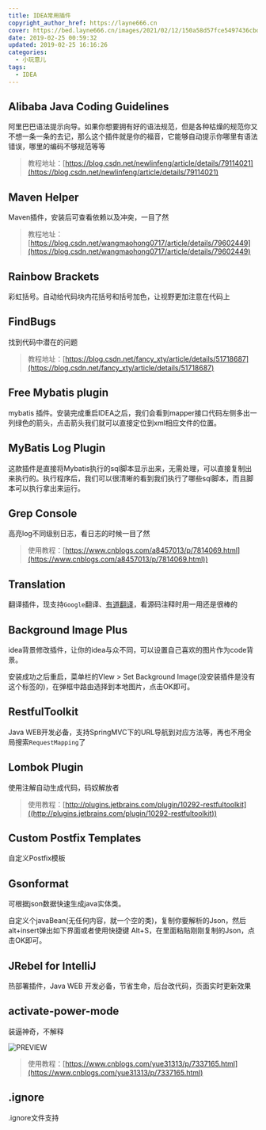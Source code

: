 ```yaml
---
title: IDEA常用插件
copyright_author_href: https://layne666.cn
cover: https://bed.layne666.cn/images/2021/02/12/150a58d57fce5497436cbd519ac2f08f.jpg
date: 2019-02-25 00:59:32
updated: 2019-02-25 16:16:26
categories: 
  - 小玩意儿
tags: 
  - IDEA
---
```


## Alibaba Java Coding Guidelines

阿里巴巴语法提示向导。如果你想要拥有好的语法规范，但是各种枯燥的规范你又不想一条一条的去记，那么这个插件就是你的福音，它能够自动提示你哪里有语法错误，哪里的编码不够规范等等
>教程地址：[https://blog.csdn.net/newlinfeng/article/details/79114021](https://blog.csdn.net/newlinfeng/article/details/79114021)

## Maven Helper

Maven插件，安装后可查看依赖以及冲突，一目了然
>教程地址：[https://blog.csdn.net/wangmaohong0717/article/details/79602449](https://blog.csdn.net/wangmaohong0717/article/details/79602449)

## Rainbow Brackets

彩虹括号。自动给代码块内花括号和括号加色，让视野更加注意在代码上

## FindBugs

找到代码中潜在的问题
>教程地址：[https://blog.csdn.net/fancy_xty/article/details/51718687](https://blog.csdn.net/fancy_xty/article/details/51718687)

## Free Mybatis plugin
mybatis 插件。安装完成重启IDEA之后，我们会看到mapper接口代码左侧多出一列绿色的箭头，点击箭头我们就可以直接定位到xml相应文件的位置。

## MyBatis Log Plugin

这款插件是直接将Mybatis执行的sql脚本显示出来，无需处理，可以直接复制出来执行的。执行程序后，我们可以很清晰的看到我们执行了哪些sql脚本，而且脚本可以执行拿出来运行。

## Grep Console

高亮log不同级别日志，看日志的时候一目了然
> 使用教程：[https://www.cnblogs.com/a8457013/p/7814069.html](https://www.cnblogs.com/a8457013/p/7814069.html))

## Translation

翻译插件，现支持`Google`翻译、[有道翻译](https://www.baidu.com/s?wd=%E6%9C%89%E9%81%93%E7%BF%BB%E8%AF%91&tn=24004469_oem_dg&rsv_dl=gh_pl_sl_csd)，看源码注释时用一用还是很棒的

## Background Image Plus

idea背景修改插件，让你的idea与众不同，可以设置自己喜欢的图片作为code背景。

安装成功之后重启，菜单栏的VIew > Set Background Image(没安装插件是没有这个标签的)，在弹框中路由选择到本地图片，点击OK即可。

## RestfulToolkit

Java WEB开发必备，支持SpringMVC下的URL导航到对应方法等，再也不用全局搜索`RequestMapping`了

## Lombok Plugin

使用注解自动生成代码，码奴解放者
> 使用教程：[http://plugins.jetbrains.com/plugin/10292-restfultoolkit]((http://plugins.jetbrains.com/plugin/10292-restfultoolkit))

## Custom Postfix Templates

自定义Postfix模板

## Gsonformat

可根据json数据快速生成java实体类。

自定义个javaBean(无任何内容，就一个空的类)，复制你要解析的Json，然后alt+insert弹出如下界面或者使用快捷键 Alt+S，在里面粘贴刚刚复制的Json，点击OK即可。

## JRebel for IntelliJ

热部署插件，Java WEB 开发必备，节省生命，后台改代码，页面实时更新效果

## activate-power-mode

装逼神奇，不解释

<img src="https://github.com/ViceFantasyPlace/activate-power-mode/raw/master/ActivatePowerModePreview.gif?raw=true" alt="PREVIEW">

>使用教程：[https://www.cnblogs.com/yue31313/p/7337165.html](https://www.cnblogs.com/yue31313/p/7337165.html)

## .ignore
.ignore文件支持